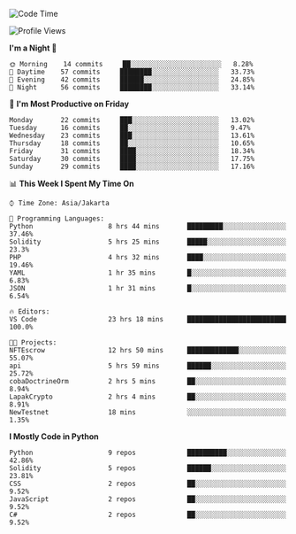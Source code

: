 <!--START_SECTION:waka-->
![Code Time](http://img.shields.io/badge/Code%20Time-1%2C048%20hrs%2011%20mins-blue)

![Profile Views](http://img.shields.io/badge/Profile%20Views-3-blue)

**I'm a Night 🦉** 

```text
🌞 Morning    14 commits     ██░░░░░░░░░░░░░░░░░░░░░░░   8.28% 
🌆 Daytime    57 commits     ████████░░░░░░░░░░░░░░░░░   33.73% 
🌃 Evening    42 commits     ██████░░░░░░░░░░░░░░░░░░░   24.85% 
🌙 Night      56 commits     ████████░░░░░░░░░░░░░░░░░   33.14%

```
📅 **I'm Most Productive on Friday** 

```text
Monday       22 commits     ███░░░░░░░░░░░░░░░░░░░░░░   13.02% 
Tuesday      16 commits     ██░░░░░░░░░░░░░░░░░░░░░░░   9.47% 
Wednesday    23 commits     ███░░░░░░░░░░░░░░░░░░░░░░   13.61% 
Thursday     18 commits     ██░░░░░░░░░░░░░░░░░░░░░░░   10.65% 
Friday       31 commits     ████░░░░░░░░░░░░░░░░░░░░░   18.34% 
Saturday     30 commits     ████░░░░░░░░░░░░░░░░░░░░░   17.75% 
Sunday       29 commits     ████░░░░░░░░░░░░░░░░░░░░░   17.16%

```


📊 **This Week I Spent My Time On** 

```text
⌚︎ Time Zone: Asia/Jakarta

💬 Programming Languages: 
Python                   8 hrs 44 mins       █████████░░░░░░░░░░░░░░░░   37.46% 
Solidity                 5 hrs 25 mins       █████░░░░░░░░░░░░░░░░░░░░   23.3% 
PHP                      4 hrs 32 mins       ████░░░░░░░░░░░░░░░░░░░░░   19.46% 
YAML                     1 hr 35 mins        █░░░░░░░░░░░░░░░░░░░░░░░░   6.83% 
JSON                     1 hr 31 mins        █░░░░░░░░░░░░░░░░░░░░░░░░   6.54%

🔥 Editors: 
VS Code                  23 hrs 18 mins      █████████████████████████   100.0%

🐱‍💻 Projects: 
NFTEscrow                12 hrs 50 mins      █████████████░░░░░░░░░░░░   55.07% 
api                      5 hrs 59 mins       ██████░░░░░░░░░░░░░░░░░░░   25.72% 
cobaDoctrineOrm          2 hrs 5 mins        ██░░░░░░░░░░░░░░░░░░░░░░░   8.94% 
LapakCrypto              2 hrs 4 mins        ██░░░░░░░░░░░░░░░░░░░░░░░   8.91% 
NewTestnet               18 mins             ░░░░░░░░░░░░░░░░░░░░░░░░░   1.35%

```

**I Mostly Code in Python** 

```text
Python                   9 repos             ██████████░░░░░░░░░░░░░░░   42.86% 
Solidity                 5 repos             ██████░░░░░░░░░░░░░░░░░░░   23.81% 
CSS                      2 repos             ██░░░░░░░░░░░░░░░░░░░░░░░   9.52% 
JavaScript               2 repos             ██░░░░░░░░░░░░░░░░░░░░░░░   9.52% 
C#                       2 repos             ██░░░░░░░░░░░░░░░░░░░░░░░   9.52%

```



<!--END_SECTION:waka-->
